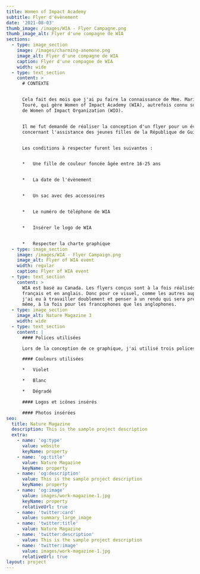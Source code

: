 ```yaml
---
title: Women of Impact Academy
subtitle: Flyer d'évènement
date: '2021-08-03'
thumb_image: /images/WIA - Flyer Campagne.png
thumb_image_alt: Flyer d'une compagne de WIA
sections:
  - type: image_section
    image: /images/charming-anemone.png
    image_alt: Flyer d'une compagne de WIA
    caption: Flyer d'une compagne de WIA
    width: wide
  - type: text_section
    content: >
      # CONTEXTE


      Cela fait des mois que j'ai pu faire la connaissance de Mme. Mariama
      Touré, qui gère Women of Impact Academy (WIA), autrefois connu sous le nom
      de Women of Impact Organization (WIO).


      Il me fut demandé de réaliser la conception d'un flyer pour un évènement
      concernant l'assistance des jeunes filles de la République de Guinée.


      Les conditions à respecter furent les suivantes :


      *   Une fille de couleur foncée âgée entre 16-25 ans


      *   La date de l'évènement


      *   Un sac avec des accessoires


      *   Le numéro de téléphone de WIA


      *   Insérer le logo de WIA


      *   Respecter la charte graphique
  - type: image_section
    image: /images/WIA - Flyer Campaign.png
    image_alt: Flyer of WIA event
    width: regular
    caption: Flyer of WIA event
  - type: text_section
    content: >
      WIA est basé au Canada. Les flyers conçus sont à la fois réalisés en
      français et en anglais. Donc pour ce visuel, comme les autres auparavant,
      j'ai eu à travailler doublement et penser à un rendu qui sera presque le
      même, à la fois pour les francophones que les anglophones.
  - type: image_section
    image_alt: Nature Magazine 3
    width: wide
  - type: text_section
    content: |
      #### Polices utilisées

      Lors de la conception de ce graphique, j'ai utilisé trois polices.

      #### Couleurs utilisées

      *   Violet

      *   Blanc

      *   Dégradé

      #### Logos et icônes insérés

      #### Photos insérées
seo:
  title: Nature Magazine
  description: This is the sample project description
  extra:
    - name: 'og:type'
      value: website
      keyName: property
    - name: 'og:title'
      value: Nature Magazine
      keyName: property
    - name: 'og:description'
      value: This is the sample project description
      keyName: property
    - name: 'og:image'
      value: images/work-magazine-1.jpg
      keyName: property
      relativeUrl: true
    - name: 'twitter:card'
      value: summary_large_image
    - name: 'twitter:title'
      value: Nature Magazine
    - name: 'twitter:description'
      value: This is the sample project description
    - name: 'twitter:image'
      value: images/work-magazine-1.jpg
      relativeUrl: true
layout: project
---
```

